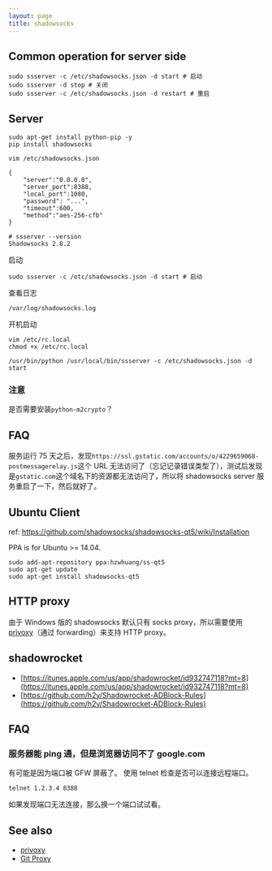 ```yaml
---
layout: page
title: shadowsocks
---
```


## Common operation for server side

```
sudo ssserver -c /etc/shadowsocks.json -d start # 启动
sudo ssserver -d stop # 关闭
sudo ssserver -c /etc/shadowsocks.json -d restart # 重启
```

## Server

```
sudo apt-get install python-pip -y
pip install shadowsocks
```

```
vim /etc/shadowsocks.json
```

```
{
    "server":"0.0.0.0",
    "server_port":8388,
    "local_port":1080,
    "password": "...",
    "timeout":600,
    "method":"aes-256-cfb"
}
```

```
# ssserver --version
Shadowsocks 2.8.2
```

启动

```
sudo ssserver -c /etc/shadowsocks.json -d start # 启动
```

查看日志

```
/var/log/shadowsocks.log
```

开机启动

```
vim /etc/rc.local
chmod +x /etc/rc.local
```

```
/usr/bin/python /usr/local/bin/ssserver -c /etc/shadowsocks.json -d start
```

### 注意

是否需要安装`python-m2crypto`？

## FAQ

服务运行 75 天之后，发现`https://ssl.gstatic.com/accounts/o/4229659068-postmessagerelay.js`这个 URL 无法访问了（忘记记录错误类型了），测试后发现是`gstatic.com`这个域名下的资源都无法访问了，所以将 shadowsocks server 服务重启了一下，然后就好了。

## Ubuntu Client

ref: https://github.com/shadowsocks/shadowsocks-qt5/wiki/Installation

PPA is for Ubuntu >= 14.04.

```
sudo add-apt-repository ppa:hzwhuang/ss-qt5
sudo apt-get update
sudo apt-get install shadowsocks-qt5
```

## HTTP proxy

由于 Windows 版的 shadowsocks 默认只有 socks proxy，所以需要使用[privoxy](/privoxy.html)（通过 forwarding）来支持 HTTP proxy。

## shadowrocket

- [https://itunes.apple.com/us/app/shadowrocket/id932747118?mt=8](https://itunes.apple.com/us/app/shadowrocket/id932747118?mt=8)
- [https://github.com/h2y/Shadowrocket-ADBlock-Rules](https://github.com/h2y/Shadowrocket-ADBlock-Rules)

## FAQ

### 服务器能 ping 通，但是浏览器访问不了 google.com

有可能是因为端口被 GFW 屏蔽了。
使用 telnet 检查是否可以连接远程端口。

```
telnet 1.2.3.4 8388
```

如果发现端口无法连接，那么换一个端口试试看。

## See also

- [privoxy](/privoxy.html)
- [Git Proxy](/git-proxy.html)
